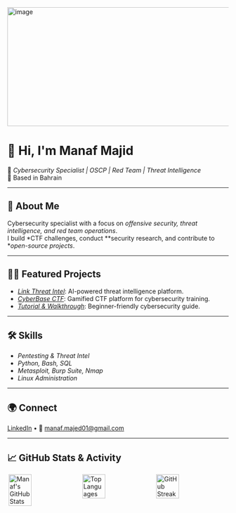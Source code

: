 <img width="1072" height="271" alt="image" src="https://github.com/user-attachments/assets/42750849-0974-4e78-9930-8e8351bf06a3" />



# 👋 Hi, I'm Manaf Majid  

🎯 *Cybersecurity Specialist | OSCP | Red Team | Threat Intelligence*  
📍 Based in Bahrain  



---

## 🚀 About Me  
Cybersecurity specialist with a focus on *offensive security, threat intelligence, and red team operations*.  
I build *CTF challenges, conduct **security research, and contribute to **open-source projects*.  

---

## 🧑‍💻 Featured Projects  

- [*Link Threat Intel*](https://github.com/Manaf187/link-threat-intel): AI-powered threat intelligence platform.  
- [*CyberBase CTF*](https://github.com/Manaf187/CyberBase): Gamified CTF platform for cybersecurity training.  
- [*Tutorial & Walkthrough*](https://github.com/Manaf187/tutorial): Beginner-friendly cybersecurity guide.  

---

## 🛠 Skills  

- *Pentesting & Threat Intel*  
- *Python, Bash, SQL*  
- *Metasploit, Burp Suite, Nmap*  
- *Linux Administration*  

---

## 🌍 Connect  

[LinkedIn](https://www.linkedin.com/in/manaf-majid-722352272/) • 📧 manaf.majed01@gmail.com  

---
## 📈 GitHub Stats & Activity

<div style="display: flex; justify-content: space-around; flex-wrap: wrap;">
  <img src="https://github-readme-stats.vercel.app/api?username=Manaf187&show_icons=true&theme=tokyonight" alt="Manaf's GitHub Stats" style="width: 32%;" />
  <img src="https://github-readme-stats.vercel.app/api/top-langs/?username=Manaf187&layout=compact&theme=tokyonight" alt="Top Languages" style="width: 32%;" />
  <img src="https://streak-stats.demolab.com?user=Manaf187&theme=tokyonight" alt="GitHub Streak" style="width: 32%;" />
</div>



